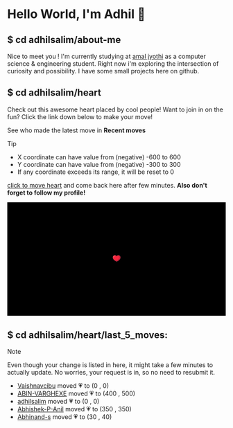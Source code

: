 # Hello World, I'm Adhil 👋

## $ cd adhilsalim/about-me
Nice to meet you ! I'm currently studying at [amal jyothi](https://www.ajce.in/home/index.html) as a computer science & engineering student. Right now i'm exploring the intersection of curiosity and possibility. I have some small projects here on github.
## $ cd adhilsalim/heart
Check out this awesome heart placed by cool people! Want to join in on the fun? Click the link down below to make your move!

See who made the latest move in **Recent moves**
> [!TIP]
> - X coordinate can have value from (negative) -600 to 600
> - Y coordinate can have value from (negative) -300 to 300
> - If any coordinate exceeds its range, it will be reset to 0

[click to move heart](https://github.com/adhilsalim/adhilsalim/issues/new?title=00,200&body=DO+NOT+ADD+SPACE.+Just+change+the+values+and+hit+submit.+It+will+take+some+time+to+reflect.) and come back here after few minutes. **Also don't forget to follow my profile!**

![GitHub Banner Image](github_banner_heart.png)

## $ cd adhilsalim/heart/last_5_moves: 
> [!NOTE] 
> Even though your change is listed in here, it might take a few minutes to actually update. No worries, your request is in, so no need to resubmit it.
- [Vaishnavcibu](https://github.com/Vaishnavcibu) moved 💗 to (0 , 0)
- [ABIN-VARGHEXE](https://github.com/ABIN-VARGHEXE) moved 💗 to (400 , 500)
- [adhilsalim](https://github.com/adhilsalim) moved 💗 to (0 , 0)
- [Abhishek-P-Anil](https://github.com/Abhishek-P-Anil) moved 💗 to (350 , 350)
- [Abhinand-s](https://github.com/Abhinand-s) moved 💗 to (30 , 40)
